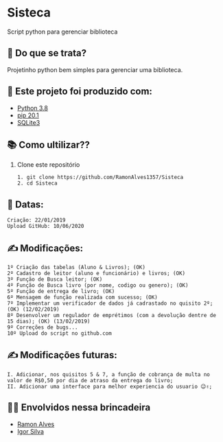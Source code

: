 # Sisteca
 Script python para gerenciar biblioteca

## 🤔 Do que se trata?
 Projetinho python bem simples para gerenciar uma biblioteca.
 

## 🔨 Este projeto foi produzido com:
* [Python 3.8](https://www.python.org/)
* [pip 20.1](https://pypi.org/)
* [SQLite3](https://docs.python.org/3/library/sqlite3.html)

## 📚 Como ultilizar??
1. Clone este repositório
    ```
    1. git clone https://github.com/RamonAlves1357/Sisteca
    2. cd Sisteca
    ```

## 📅 Datas:
    Criação: 22/01/2019
    Upload GitHub: 10/06/2020

## ✍ Modificações:
    1º Criação das tabelas (Aluno & Livros); (OK)
    2º Cadastro de leitor (aluno e funcionário) e livros; (OK)
    3º Função de Busca leitor; (OK)
    4º Função de Busca livro (por nome, codigo ou genero); (OK)
    5º Função de entrega de livro; (OK)
    6º Mensagem de função realizada com sucesso; (OK)
    7º Implementar um verificador de dados já cadrastado no quisito 2º; (OK) (12/02/2019)
    8º Desenvolver um regulador de emprétimos (com a devolução dentre de 15 dias); (OK) (13/02/2019)
    9º Correções de bugs...
    10º Upload do script no github.com
    
## ✍ Modificações futuras:
    I. Adicionar, nos quisitos 5 & 7, a função de cobrança de multa no valor de R$0,50 por dia de atraso da entrega do livro; 
    II. Adicionar uma interface para melhor experiencia do usuario 😉✌;

## 👨‍💻 Envolvidos nessa brincadeira 
* [Ramon Alves](https://www.gitshowcase.com/ramonalves1357)
* [Igor Silva](https://github.com/igorsilva3)